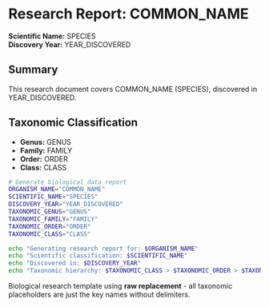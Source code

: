 # Research Report: COMMON_NAME

**Scientific Name:** SPECIES  
**Discovery Year:** YEAR_DISCOVERED

## Summary

This research document covers COMMON_NAME (SPECIES), discovered in YEAR_DISCOVERED.

## Taxonomic Classification

- **Genus:** GENUS
- **Family:** FAMILY  
- **Order:** ORDER
- **Class:** CLASS

```bash
# Generate biological data report
ORGANISM_NAME="COMMON_NAME"
SCIENTIFIC_NAME="SPECIES"
DISCOVERY_YEAR="YEAR_DISCOVERED"
TAXONOMIC_GENUS="GENUS"
TAXONOMIC_FAMILY="FAMILY"
TAXONOMIC_ORDER="ORDER"
TAXONOMIC_CLASS="CLASS"

echo "Generating research report for: $ORGANISM_NAME"
echo "Scientific classification: $SCIENTIFIC_NAME"
echo "Discovered in: $DISCOVERY_YEAR"
echo "Taxonomic hierarchy: $TAXONOMIC_CLASS > $TAXONOMIC_ORDER > $TAXONOMIC_FAMILY > $TAXONOMIC_GENUS"
```

Biological research template using **raw replacement** - all taxonomic placeholders are just the key names without delimiters. 